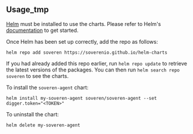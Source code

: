 ## Usage_tmp

[Helm](https://helm.sh) must be installed to use the charts.  Please refer to
Helm's [documentation](https://helm.sh/docs) to get started.

Once Helm has been set up correctly, add the repo as follows:

    helm repo add soveren https://soverenio.github.io/helm-charts

If you had already added this repo earlier, run `helm repo update` to retrieve
the latest versions of the packages.  You can then run `helm search repo
soveren` to see the charts.

To install the `soveren-agent` chart:

    helm install my-soveren-agent soveren/soveren-agent --set digger.token="<TOKEN>"

To uninstall the chart:

    helm delete my-soveren-agent
